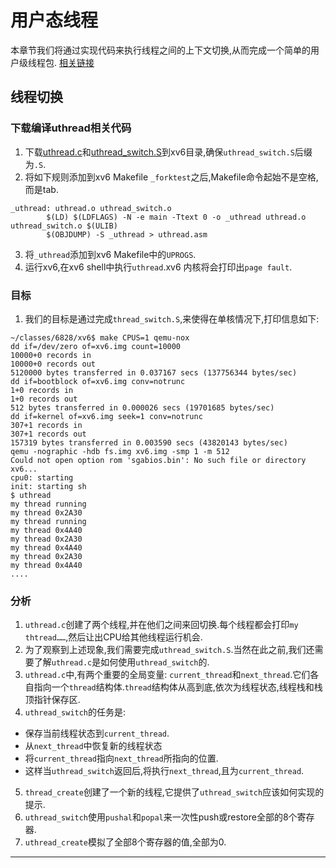 # 用户态线程
本章节我们将通过实现代码来执行线程之间的上下文切换,从而完成一个简单的用户级线程包.
[相关链接](https://pdos.csail.mit.edu/6.828/2017/homework/xv6-uthread.html)

## 线程切换

### 下载编译uthread相关代码
1. 下载[uthread.c]()和[uthread_switch.S]()到xv6目录,确保`uthread_switch.S`后缀为`.S`.
2. 将如下规则添加到xv6 Makefile `_forktest`之后,Makefile命令起始不是空格,而是tab.
```
_uthread: uthread.o uthread_switch.o
		$(LD) $(LDFLAGS) -N -e main -Ttext 0 -o _uthread uthread.o uthread_switch.o $(ULIB)
		$(OBJDUMP) -S _uthread > uthread.asm
```

3. 将`_uthread`添加到xv6 Makefile中的`UPROGS`.
4. 运行xv6,在xv6 shell中执行`uthread`.xv6 内核将会打印出`page fault`.

### 目标
1. 我们的目标是通过完成`thread_switch.S`,来使得在单核情况下,打印信息如下:
```
~/classes/6828/xv6$ make CPUS=1 qemu-nox
dd if=/dev/zero of=xv6.img count=10000
10000+0 records in
10000+0 records out
5120000 bytes transferred in 0.037167 secs (137756344 bytes/sec)
dd if=bootblock of=xv6.img conv=notrunc
1+0 records in
1+0 records out
512 bytes transferred in 0.000026 secs (19701685 bytes/sec)
dd if=kernel of=xv6.img seek=1 conv=notrunc
307+1 records in
307+1 records out
157319 bytes transferred in 0.003590 secs (43820143 bytes/sec)
qemu -nographic -hdb fs.img xv6.img -smp 1 -m 512 
Could not open option rom 'sgabios.bin': No such file or directory
xv6...
cpu0: starting
init: starting sh
$ uthread
my thread running
my thread 0x2A30
my thread running
my thread 0x4A40
my thread 0x2A30
my thread 0x4A40
my thread 0x2A30
my thread 0x4A40
....
```

### 分析
1. `uthread.c`创建了两个线程,并在他们之间来回切换.每个线程都会打印`my thtread……`,然后让出CPU给其他线程运行机会.
2. 为了观察到上述现象,我们需要完成`uthread_switch.S`.当然在此之前,我们还需要了解`uthread.c`是如何使用`uthread_switch`的.
3. `uthread.c`中,有两个重要的全局变量: `current_thread`和`next_thread`.它们各自指向一个`thread`结构体.`thread`结构体从高到底,依次为线程状态,线程栈和栈顶指针保存区.
4. `uthread_switch`的任务是:
  * 保存当前线程状态到`current_thread`.
  * 从`next_thread`中恢复新的线程状态
  * 将`current_thread`指向`next_thread`所指向的位置.
  * 这样当`uthread_switch`返回后,将执行`next_thread`,且为`current_thread`.
5. `thread_create`创建了一个新的线程,它提供了`uthread_switch`应该如何实现的提示.
6. `uthread_switch`使用`pushal`和`popal`来一次性push或restore全部的8个寄存器.
7. `uthread_create`模拟了全部8个寄存器的值,全部为0.

































































































----